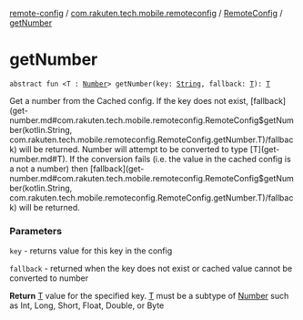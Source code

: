 [remote-config](../../index.md) / [com.rakuten.tech.mobile.remoteconfig](../index.md) / [RemoteConfig](index.md) / [getNumber](./get-number.md)

# getNumber

`abstract fun <T : `[`Number`](https://kotlinlang.org/api/latest/jvm/stdlib/kotlin/-number/index.html)`> getNumber(key: `[`String`](https://kotlinlang.org/api/latest/jvm/stdlib/kotlin/-string/index.html)`, fallback: `[`T`](get-number.md#T)`): `[`T`](get-number.md#T)

Get a number from the Cached config.
If the key does not exist, [fallback](get-number.md#com.rakuten.tech.mobile.remoteconfig.RemoteConfig$getNumber(kotlin.String, com.rakuten.tech.mobile.remoteconfig.RemoteConfig.getNumber.T)/fallback) will be returned.
Number will attempt to be converted to type [T](get-number.md#T). If the conversion fails
(i.e. the value in the cached config is a not a number) then [fallback](get-number.md#com.rakuten.tech.mobile.remoteconfig.RemoteConfig$getNumber(kotlin.String, com.rakuten.tech.mobile.remoteconfig.RemoteConfig.getNumber.T)/fallback) will be returned.

### Parameters

`key` - returns value for this key in the config

`fallback` - returned when the key does not exist or cached value cannot be converted
to number

**Return**
[T](get-number.md#T) value for the specified key. [T](get-number.md#T) must be a subtype of [Number](https://kotlinlang.org/api/latest/jvm/stdlib/kotlin/-number/index.html) such as Int,
Long, Short, Float, Double, or Byte

